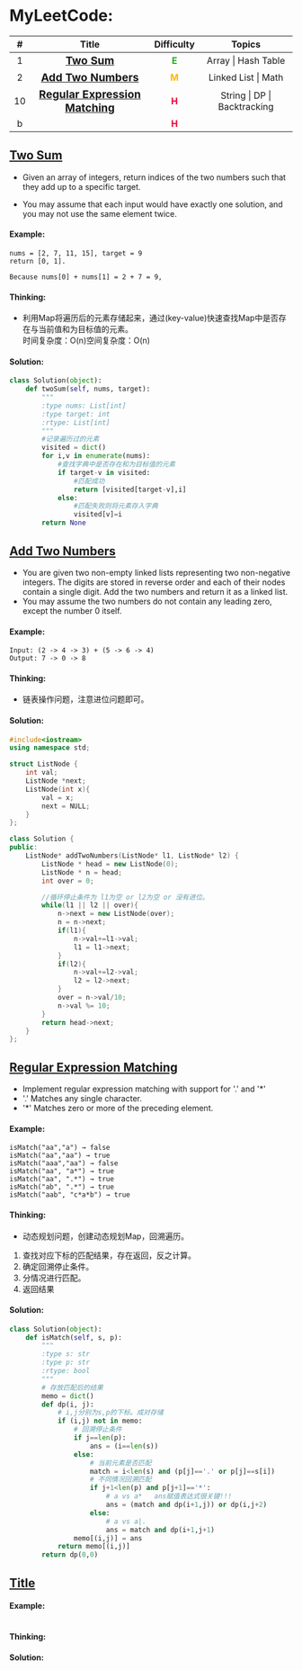 # MyLeetCode:
| \#  |Title|Difficulty|Topics|
|:-:  |:-:|:-:|:-:|
|  1  |[**<big id=b1>Two Sum</big>**](#1)|<font color=#22AD22>**E**</font>|Array \| Hash Table|
|  2  |[**<big id=b2>Add Two Numbers</big>**](#2)|<font color=#FFB700>**M**</font>|Linked List \| Math|
|  10 |[**<big id=b10>Regular Expression Matching</big>**](#10)|<font color=#EC043C>**H**</font>|String \| DP \| Backtracking|
|  b  |[**<big id=b></big>**](#n)|<font color=#EC043C>**H**</font>||


## <b id=1>[Two Sum](#b1)</b>
* Given an array of integers, return indices of the two numbers such that they add up to a specific target.

* You may assume that each input would have exactly one solution, and you may not use the same element twice.
#### Example:
```
nums = [2, 7, 11, 15], target = 9
return [0, 1]. 

Because nums[0] + nums[1] = 2 + 7 = 9,
```

#### Thinking:

* 利用Map将遍历后的元素存储起来，通过(key-value)快速查找Map中是否存在与当前值和为目标值的元素。  
时间复杂度：O(n)空间复杂度：O(n)


#### Solution:
```python
class Solution(object):
    def twoSum(self, nums, target):
        """
        :type nums: List[int]
        :type target: int
        :rtype: List[int]
        """
        #记录遍历过的元素
        visited = dict()
        for i,v in enumerate(nums):
            #查找字典中是否存在和为目标值的元素
            if target-v in visited:
                #匹配成功
                return [visited[target-v],i]
            else:
                #匹配失败则将元素存入字典
                visited[v]=i
        return None
```

## <b id=2>[Add Two Numbers](#b2)</b>
* You are given two non-empty linked lists representing two non-negative integers. The digits are stored in reverse order and each of their nodes contain a single digit. Add the two numbers and return it as a linked list.
* You may assume the two numbers do not contain any leading zero, except the number 0 itself.
#### Example:
```
Input: (2 -> 4 -> 3) + (5 -> 6 -> 4)
Output: 7 -> 0 -> 8
```
#### Thinking:
* 链表操作问题，注意进位问题即可。
#### Solution:
```c++
#include<iostream>
using namespace std;

struct ListNode {
    int val;
    ListNode *next;
    ListNode(int x){
        val = x;
        next = NULL;
    }
};

class Solution {
public:
    ListNode* addTwoNumbers(ListNode* l1, ListNode* l2) {
        ListNode * head = new ListNode(0);
        ListNode * n = head;
        int over = 0;

        //循环停止条件为 l1为空 or l2为空 or 没有进位。
        while(l1 || l2 || over){
            n->next = new ListNode(over);
            n = n->next;
            if(l1){
                n->val+=l1->val;
                l1 = l1->next;
            }
            if(l2){
                n->val+=l2->val;
                l2 = l2->next;
            }
            over = n->val/10;
            n->val %= 10;
        }
        return head->next;
    }
};
```
## <b id=10>[Regular Expression Matching](#b10)</b>
* Implement regular expression matching with support for '.' and '*'
* '.' Matches any single character.
* '*' Matches zero or more of the preceding element.
#### Example:
```
isMatch("aa","a") → false
isMatch("aa","aa") → true
isMatch("aaa","aa") → false
isMatch("aa", "a*") → true
isMatch("aa", ".*") → true
isMatch("ab", ".*") → true
isMatch("aab", "c*a*b") → true
```
#### Thinking:
* 动态规划问题，创建动态规划Map，回溯遍历。
1. 查找对应下标的匹配结果，存在返回，反之计算。
2. 确定回溯停止条件。
3. 分情况进行匹配。
4. 返回结果
#### Solution:
```python
class Solution(object):
    def isMatch(self, s, p):
        """
        :type s: str
        :type p: str
        :rtype: bool
        """
        # 存放匹配后的结果
        memo = dict()
        def dp(i, j):
            # i,j分别为s,p的下标。成对存储
            if (i,j) not in memo:
                # 回溯停止条件
                if j==len(p):
                    ans = (i==len(s))
                else:
                    # 当前元素是否匹配
                    match = i<len(s) and (p[j]=='.' or p[j]==s[i])
                    # 不同情况回溯匹配
                    if j+1<len(p) and p[j+1]=='*':
                        # a vs a*   ans赋值表达式很关键!!!
                        ans = (match and dp(i+1,j)) or dp(i,j+2)
                    else:
                        # a vs a|.
                        ans = match and dp(i+1,j+1)
                memo[(i,j)] = ans
            return memo[(i,j)]
        return dp(0,0)
```
## <b id=n>[Title](#b)</b>

#### Example:
```
```
#### Thinking:
#### Solution:
```
```
